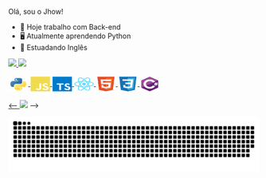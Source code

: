 Olá, sou o Jhow!

- 🥰 Hoje trabalho com Back-end
- 🖥️ Atualmente aprendendo Python
- 🚀 Estuadando Inglês 

<div>
  <a href="https://github.com/jhowf">
  <img height="170em" src="https://github-readme-stats.vercel.app/api?username=jhowf&show_icons=true&theme=highcontrast&include_all_commits=true&count_private=true"/>
  <img height="170em" src="https://github-readme-stats.vercel.app/api/top-langs/?username=jhowf&layout=compact&langs_count=7&theme=highcontrast"/>
</div>
  
<div style="display: inline_block"><br>
  <img align="center" alt="jhow-Python" height="30" width="40" src="https://raw.githubusercontent.com/devicons/devicon/master/icons/python/python-original.svg">
  <img align="center" alt="jhow-Js" height="30" width="40" src="https://raw.githubusercontent.com/devicons/devicon/master/icons/javascript/javascript-plain.svg">
  <img align="center" alt="jhow-Ts" height="30" width="40" src="https://raw.githubusercontent.com/devicons/devicon/master/icons/typescript/typescript-plain.svg">
  <img align="center" alt="jhow-React" height="30" width="40" src="https://raw.githubusercontent.com/devicons/devicon/master/icons/react/react-original.svg">
  <img align="center" alt="jhow-HTML" height="30" width="40" src="https://raw.githubusercontent.com/devicons/devicon/master/icons/html5/html5-original.svg">
  <img align="center" alt="jhow-CSS" height="30" width="40" src="https://raw.githubusercontent.com/devicons/devicon/master/icons/css3/css3-original.svg">
  <img align="center" alt="jhow-Csharp" height="30" width="40" src="https://raw.githubusercontent.com/devicons/devicon/master/icons/csharp/csharp-original.svg"><br><br>
</div>
<div>
  <-- <a href="https://www.linkedin.com/in/seu link" target="_blank"><img src="https://img.shields.io/badge/-LinkedIn-%230077B5?style=for-the-badge&logo=linkedin&logoColor=white" target="_blank"></a> -->
 
  ![Snake animation](https://github.com/jhowf/jhowf/blob/output/github-contribution-grid-snake.svg)
 
</div>

